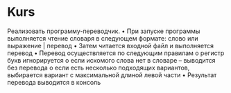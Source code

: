# Kurs
Реализовать программу-переводчик.
•	При запуске программы выполняется чтение словаря в следующем формате:
слово или выражение | перевод
•	Затем читается входной файл и выполняется перевод
•	Перевод осуществляется по следующим правилам
   o	регистр букв игнорируется
   o	если искомого слова нет в словаре – выводится без перевода
   o	если есть несколько подходящих вариантов, выбирается вариант с максимальной длиной левой части
•	Результат перевода выводится в консоль
